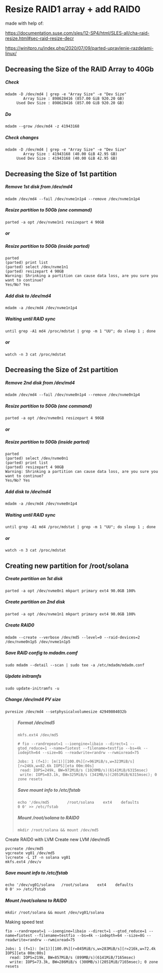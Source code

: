 # Resize RAID1 array + add RAID0

made with help of:

https://documentation.suse.com/sles/12-SP4/html/SLES-all/cha-raid-resize.html#sec-raid-resize-decr

https://winitpro.ru/index.php/2020/07/09/parted-upravlenie-razdelami-linux/



## Decreasing the Size of the RAID Array to 40Gb

##### Check
```
mdadm -D /dev/md4 | grep -e "Array Size" -e "Dev Size"
        Array Size : 898628416 (857.00 GiB 920.20 GB)
     Used Dev Size : 898628416 (857.00 GiB 920.20 GB)
```
##### Do
`mdadm --grow /dev/md4 -z 41943168`

##### Check changes
```
mdadm -D /dev/md4 | grep -e "Array Size" -e "Dev Size"
        Array Size : 41943168 (40.00 GiB 42.95 GB)
     Used Dev Size : 41943168 (40.00 GiB 42.95 GB)
```

## Decreasing the Size of 1st partition

##### Remove 1st disk from /dev/md4
`mdadm /dev/md4 --fail /dev/nvme1n1p4 --remove /dev/nvme1n1p4`

##### Resize partition to 50Gb (one command)
`parted -a opt /dev/nvme1n1 resizepart 4 90GB`
##### or
##### Resize partition to 50Gb (inside parted)
```
parted
(parted) print list
(parted) select /dev/nvme1n1
(parted) resizepart 4 90GB
Warning: Shrinking a partition can cause data loss, are you sure you want to continue?
Yes/No? Yes
```
##### Add disk to /dev/md4
`mdadm -a /dev/md4 /dev/nvme1n1p4`

##### Waiting until RAID sync
`until grep -A1 md4 /proc/mdstat | grep -m 1 "UU"; do sleep 1 ; done`
##### or
`watch -n 3 cat /proc/mdstat`

## Decreasing the Size of 2st partition

##### Remove 2nd disk from /dev/md4
`mdadm /dev/md4 --fail /dev/nvme0n1p4 --remove /dev/nvme0n1p4`

##### Resize partition to 50Gb (one command)
`parted -a opt /dev/nvme0n1 resizepart 4 90GB`
##### or
##### Resize partition to 50Gb (inside parted)
```
parted
(parted) select /dev/nvme0n1
(parted) print list
(parted) resizepart 4 90GB
Warning: Shrinking a partition can cause data loss, are you sure you want to continue?
Yes/No? Yes
```

##### Add disk to /dev/md4
`mdadm -a /dev/md4 /dev/nvme0n1p4`

##### Waiting until RAID sync
`until grep -A1 md4 /proc/mdstat | grep -m 1 "UU"; do sleep 1 ; done`
##### or
`watch -n 3 cat /proc/mdstat`


## Creating new partition for /root/solana

##### Create partition on 1st disk
`parted -a opt /dev/nvme0n1 mkpart primary ext4 90.0GB 100%`

##### Create partition on 2nd disk
`parted -a opt /dev/nvme1n1 mkpart primary ext4 90.0GB 100%`

##### Create RAID0
`mdadm --create --verbose /dev/md5 --level=0 --raid-devices=2 /dev/nvme0n1p5 /dev/nvme1n1p5`

##### Save RAID config to mdadm.comf
`sudo mdadm --detail --scan | sudo tee -a /etc/mdadm/mdadm.conf`

##### Update initramfs
`sudo update-initramfs -u`


##### Change /dev/md4 PV size
`pvresize /dev/md4 --setphysicalvolumesize 42949804032b`


>##### Format /dev/md5
>`mkfs.ext4 /dev/md5`
>
>```
># fio --randrepeat=1 --ioengine=libaio --direct=1 --gtod_reduce=1 --name=fiotest --filename=testfio --bs=4k --iodepth=64 --size=8G --readwrite=randrw --rwmixread=75
>
>Jobs: 1 (f=1): [m(1)][100.0%][r=961MiB/s,w=323MiB/s][r=246k,w=82.6k IOPS][eta 00m:00s]
>  read: IOPS=249k, BW=972MiB/s (1020MB/s)(6141MiB/6315msec)
>  write: IOPS=83.1k, BW=325MiB/s (341MB/s)(2051MiB/6315msec); 0 zone resets
>```
>
>##### Save mount info to /etc/fstab
>`echo '/dev/md5        /root/solana    ext4    defaults                0 0' >> /etc/fstab`
>
>##### Mount /root/solana to RAID0
>`mkdir /root/solana && mount /dev/md5`


Create RAID0 with LVM
Create new LVM /dev/md5
```
pvcreate /dev/md5
vgcreate vg01 /dev/md5
lvcreate -L 1T -n solana vg01
mkfs.ext4 /dev/v
```

##### Save mount info to /etc/fstab
`echo '/dev/vg01/solana   /root/solana    ext4    defaults                0 0' >> /etc/fstab`

##### Mount /root/solana to RAID0
`mkdir /root/solana && mount /dev/vg01/solana`


Making speed test
```
fio --randrepeat=1 --ioengine=libaio --direct=1 --gtod_reduce=1 --name=fiotest --filename=testfio --bs=4k --iodepth=64 --size=8G --readwrite=randrw --rwmixread=75

Jobs: 1 (f=1): [m(1)][100.0%][r=845MiB/s,w=283MiB/s][r=216k,w=72.4k IOPS][eta 00m:00s]
  read: IOPS=219k, BW=857MiB/s (899MB/s)(6141MiB/7165msec)
  write: IOPS=73.3k, BW=286MiB/s (300MB/s)(2051MiB/7165msec); 0 zone resets
```
